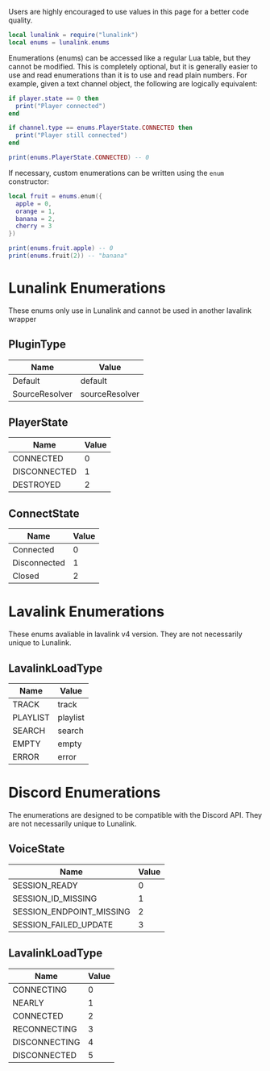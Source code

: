 Users are highly encouraged to use values in this page for a better code quality.

```lua
local lunalink = require("lunalink")
local enums = lunalink.enums
```

Enumerations (enums) can be accessed like a regular Lua table, but they cannot be modified. This is completely optional, but it is generally easier to use and read enumerations than it is to use and read plain numbers. For example, given a text channel object, the following are logically equivalent:

```lua
if player.state == 0 then
  print("Player connected")
end

if channel.type == enums.PlayerState.CONNECTED then
  print("Player still connected")
end

print(enums.PlayerState.CONNECTED) -- 0
```

If necessary, custom enumerations can be written using the `enum` constructor:

```lua
local fruit = enums.enum({
  apple = 0,
  orange = 1,
  banana = 2,
  cherry = 3
})

print(enums.fruit.apple) -- 0
print(enums.fruit(2)) -- "banana"
```

# Lunalink Enumerations

These enums only use in Lunalink and cannot be used in another lavalink wrapper

## PluginType
|Name|Value|
|-|-|
|Default|default|
|SourceResolver|sourceResolver|

## PlayerState
|Name|Value|
|-|-|
|CONNECTED|0|
|DISCONNECTED|1|
|DESTROYED|2|

## ConnectState
|Name|Value|
|-|-|
|Connected|0|
|Disconnected|1|
|Closed|2|

# Lavalink Enumerations

These enums avaliable in lavalink v4 version. They are not necessarily unique to Lunalink.

## LavalinkLoadType
|Name|Value|
|-|-|
|TRACK|track|
|PLAYLIST|playlist|
|SEARCH|search|
|EMPTY|empty|
|ERROR|error|

# Discord Enumerations

The enumerations are designed to be compatible with the Discord API. They are not necessarily unique to Lunalink.

## VoiceState
|Name|Value|
|-|-|
|SESSION_READY|0|
|SESSION_ID_MISSING|1|
|SESSION_ENDPOINT_MISSING|2|
|SESSION_FAILED_UPDATE|3|

## LavalinkLoadType
|Name|Value|
|-|-|
|CONNECTING|0|
|NEARLY|1|
|CONNECTED|2|
|RECONNECTING|3|
|DISCONNECTING|4|
|DISCONNECTED|5|
